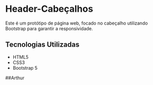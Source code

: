 # Header-Cabeçalhos
Este é um protótipo de página web, focado no cabeçalho utilizando Bootstrap para garantir a responsividade.
## Tecnologias Utilizadas

- HTML5
- CSS3
- Bootstrap 5



##Arthur

